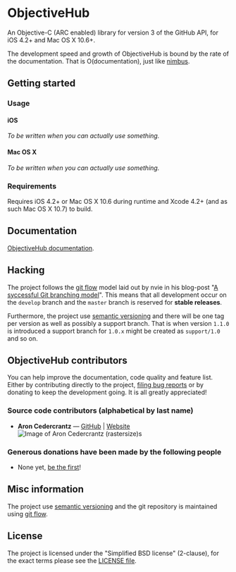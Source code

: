 # ObjectiveHub #
An Objective-C (ARC enabled) library for version 3 of the GitHub API, for iOS 4.2+ and Mac OS X 10.6+.

The development speed and growth of ObjectiveHub is bound by the rate of the documentation. That is O(documentation), just like [nimbus](http://jverkoey.github.com/nimbus/).

## Getting started ##
### Usage ###
#### iOS ####
_To be written when you can actually use something._
#### Mac OS X ####
_To be written when you can actually use something._

### Requirements ###
Requires iOS 4.2+ or Mac OS X 10.6 during runtime and Xcode 4.2+ (and as such Mac OS X 10.7) to build.

## Documentation ##
[ObjectiveHub documentation](http://libobjectivehub.com/documentation).

## Hacking ##
The project follows the [git flow](https://github.com/nvie/gitflow) model laid out by nvie in his blog-post "[A syccessful Git branching model](http://nvie.com/posts/a-successful-git-branching-model/)". This means that all development occur on the `develop` branch and the `master` branch is reserved for **stable releases**.

Furthermore, the project use [semantic versioning](http://semver.org/) and there will be one tag per version as well as possibly a support branch. That is when version `1.1.0` is introduced a support branch for `1.0.x` might be created as `support/1.0` and so on.

## ObjectiveHub contributors ##
You can help improve the documentation, code quality and feature list. Either by contributing directly to the project, [filing bug reports](https://github.com/rastersize/ObjectiveHub/issues) or by donating to keep the development going. It is all greatly appreciated!

### Source code contributors (alphabetical by last name) ###

- **Aron Cedercrantz** &mdash; [GitHub](https://github.com/rastersize) | [Website](https://aron.cedercrantz.com/)<br>
  ![Image of Aron Cedercrantz (rastersize)s](https://secure.gravatar.com/avatar/2f21aac393665a85428eab10c2bdbe79?s=140)

### Generous donations have been made by the following people ###

- None yet, [be the first](#)!

## Misc information ##
The project use [semantic versioning](http://semver.org/) and the git repository is maintained using [git flow](https://github.com/nvie/gitflow).


## License ##
The project is licensed under the "Simplified BSD license" (2-clause), for the exact terms please see the [LICENSE file](https://github.com/rastersize/ObjectiveHub/blob/develop/LICENSE).
